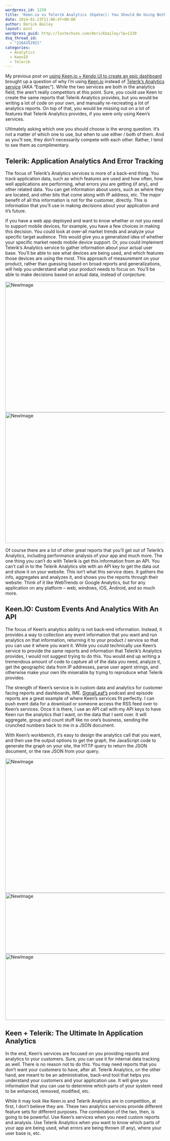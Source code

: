 ```yaml
---
wordpress_id: 1239
title: 'Keen.io vs Telerik Analytics (Eqatec): You Should Be Using Both'
date: 2014-01-23T11:06:47+00:00
author: Derick Bailey
layout: post
wordpress_guid: http://lostechies.com/derickbailey/?p=1239
dsq_thread_id:
  - "2164352921"
categories:
  - Analytics
  - KeenIO
  - Telerik
---
```

My previous post on [using Keen.io + Kendo UI to create an epic dashboard](http://lostechies.com/derickbailey/2014/01/21/an-epic-reportdashboard-with-keen-io-and-kendo-ui-dataviz/) brought up a question of why I&#8217;m using [Keen.io](http://keen.io) instead of [Telerik&#8217;s Analytics service](http://telerik.com/analytics) (AKA &#8220;Eqatec&#8221;). While the two services are both in the analytics field, the aren&#8217;t really competitors at this point. Sure, you could use Keen to create the same reports that Telerik Analytics provides, but you would be writing a lot of code on your own, and manually re-recreating a lot of analytics reports. On top of that, you would be missing out on a lot of features that Telerik Analytics provides, if you were only using Keen&#8217;s services. 

Ultimately asking which one you should choose is the wrong question. It&#8217;s not a matter of which one to use, but when to use either / both of them. And as you&#8217;ll see, they don&#8217;t necessarily compete with each other. Rather, I tend to see them as complimentary. 

## Telerik: Application Analytics And Error Tracking

The focus of Telerik&#8217;s Analytics services is more of a back-end thing. You track application data, such as which features are used and how often, how well applications are performing, what errors you are getting (if any), and other related data. You can get information about users, such as where they are located, and other bits that come along with IP address, etc. The major benefit of all this information is not for the customer, directly. This is information that you&#8217;ll use in making decisions about your application and it&#8217;s future.

If you have a web app deployed and want to know whether or not you need to support mobile devices, for example, you have a few choices in making this decision. You could look at over-all market trends and analyze your specific target audience. This would give you a generalized idea of whether your specific market needs mobile device support. Or, you could implement Telerik&#8217;s Analytics service to gather information about your actual user base. You&#8217;ll be able to see what devices are being used, and which features those devices are using the most. This approach of measurement on your product, rather than guessing based on broad reports and generalizations, will help you understand what your product needs to focus on. You&#8217;ll be able to make decisions based on actual data, instead of conjecture.

<img src="http://lostechies.com/content/derickbailey/uploads/2014/01/NewImage2.png" alt="NewImage" width="600" height="413" border="0" />

<img src="http://lostechies.com/content/derickbailey/uploads/2014/01/NewImage3.png" alt="NewImage" width="600" height="413" border="0" /> 

Of course there are a lot of other great reports that you&#8217;ll get out of Telerik&#8217;s Analytics, including performance analysis of your app and much more. The one thing you can&#8217;t do with Telerik is get this information from an API. You can&#8217;t call in to the Telerik Analytics site with an API key to get the data out and show it on your website. This isn&#8217;t what this service does. It gathers the info, aggregates and analyzes it, and shows you the reports through their website. Think of it like WebTrends or Google Analytics, but for any application on any platform &#8211; web, windows, iOS, Android, and so much more. 

## Keen.IO: Custom Events And Analytics With An API

The focus of Keen&#8217;s analytics ability is not back-end information. Instead, it provides a way to collection any event information that you want and run analytics on that information, returning it to your product / service so that you can use it where you want it. While you could technically use Keen&#8217;s service to provide the same reports and information that Telerik&#8217;s Analytics provides, I would not suggest trying to do this. You would end up writing a tremendous amount of code to capture all of the data you need, analyze it, get the geographic data from IP addresses, parse user agent strings, and otherwise make your own life miserable by trying to reproduce what Telerik provides.

The strength of Keen&#8217;s service is in custom data and analytics for customer facing reports and dashboards, IME. [SignalLeaf&#8217;s](http://signalleaf.com) podcast and episode reports are a great example of where Keen&#8217;s services fit perfectly. I can push event data for a download or someone access the RSS feed over to Keen&#8217;s services. Once it is there, I use an API call with my API keys to have Keen run the analytics that I want, on the data that I sent over. It will aggregate, group and count stuff like no one&#8217;s business, sending the crunched numbers back to me in a JSON document. 

With Keen&#8217;s workbench, it&#8217;s easy to design the analytics call that you want, and then use the output options to get the graph, the JavaScript code to generate the graph on your site, the HTTP query to return the JSON document, or the raw JSON from your query.

<img src="http://lostechies.com/content/derickbailey/uploads/2014/01/NewImage4.png" alt="NewImage" width="600" height="425" border="0" />

 

<img src="http://lostechies.com/content/derickbailey/uploads/2014/01/NewImage5.png" alt="NewImage" width="600" height="192" border="0" />

 

<img src="http://lostechies.com/content/derickbailey/uploads/2014/01/NewImage6.png" alt="NewImage" width="600" height="210" border="0" />

 

## Keen + Telerik: The Ultimate In Application Analytics

In the end, Keen&#8217;s services are focused on you providing reports and analytics to your customers. Sure, you can use it for internal data tracking as well. There is no reason not to do this. You may need reports that you don&#8217;t want your customers to have, after all. Telerik Analytics, on the other hand, are meant to be an administrative, back-end tool that helps you understand your customers and your application use. It will give you information that you can use to determine which parts of your system need to be enhanced, removed, modified, etc. 

While it may look like Keen.io and Telerik Analytics are in competition, at first, I don&#8217;t believe they are. These two analytics services provide different feature sets for different purposes. The combination of the two, then, is going to be powerful. Use Keen&#8217;s services when you need custom reports and analysis. Use Telerik Analytics when you want to know which parts of your app are being used, what errors are being thrown (if any), where your user base is, etc. 